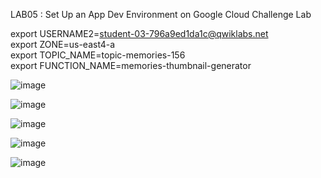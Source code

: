 LAB05 : Set Up an App Dev Environment on Google Cloud Challenge Lab

export USERNAME2=student-03-796a9ed1da1c@qwiklabs.net    
export ZONE=us-east4-a   
export TOPIC_NAME=topic-memories-156    
export FUNCTION_NAME=memories-thumbnail-generator    

![image](https://github.com/tariqsheikhsw/GoogleCloudArchitectLabs/assets/54164634/27ad96a9-234b-4c13-b09f-9483249619fc)

![image](https://github.com/tariqsheikhsw/GoogleCloudArchitectLabs/assets/54164634/4298cede-a5f5-4aba-8e8f-a4b7c2fefe05)

![image](https://github.com/tariqsheikhsw/GoogleCloudArchitectLabs/assets/54164634/2ce224e9-9d00-43fd-8f99-e4c28130e03a)

![image](https://github.com/tariqsheikhsw/GoogleCloudArchitectLabs/assets/54164634/12a2f153-6bc8-45b4-8ac0-c2d906498afb)

![image](https://github.com/tariqsheikhsw/GoogleCloudArchitectLabs/assets/54164634/0dcfb79e-5866-4fe3-a2b6-91c0ee047246)
